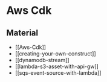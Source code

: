 # Aws Cdk

## Material

- [[Aws-Cdk]]
- [[creating-your-own-construct]]
- [[dynamodb-stream]]
- [[lambda-s3-asset-with-api-gw]]
- [[sqs-event-source-with-lambda]]
